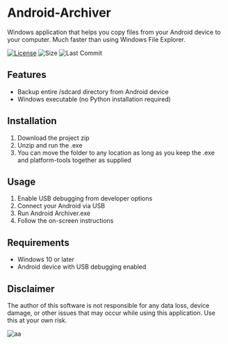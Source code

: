 # Android-Archiver
Windows application that helps you copy files from your Android device to your computer. Much faster than using Windows File Explorer.

[![License](https://img.shields.io/github/license/mirbyte/Android-Archiver?color=34A853&maxAge=604800)](https://raw.githubusercontent.com/mirbyte/Android-Archiver/master/LICENSE)
![Size](https://img.shields.io/github/repo-size/mirbyte/Android-Archiver?label=size&color=34A853&maxAge=86400)
![Last Commit](https://img.shields.io/github/last-commit/mirbyte/Android-Archiver?color=34A853&label=repo+updated)

## Features
- Backup entire /sdcard directory from Android device
- Windows executable (no Python installation required)

## Installation
1. Download the project zip
2. Unzip and run the .exe
3. You can move the folder to any location as long as you keep the .exe and platform-tools together as supplied

## Usage
1. Enable USB debugging from developer options
2. Connect your Android via USB
3. Run Android Archiver.exe
4. Follow the on-screen instructions

## Requirements
- Windows 10 or later
- Android device with USB debugging enabled

## Disclaimer
The author of this software is not responsible for any data loss, device damage, or other issues that may occur while using this application. Use this at your own risk.


![aa](https://github.com/user-attachments/assets/9e265b7f-0788-44d4-ae6d-53300605ee25)

